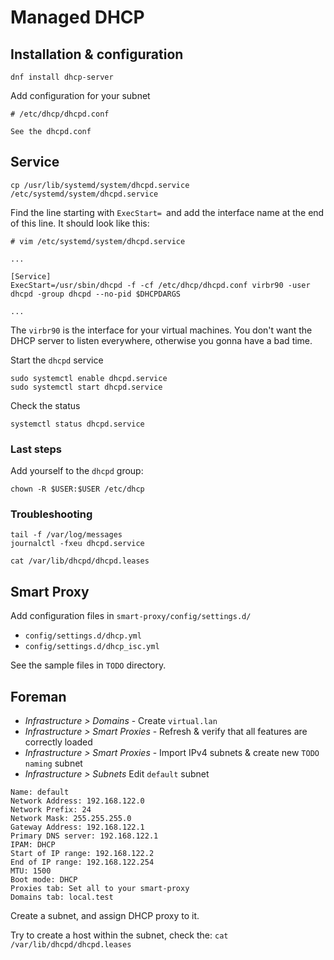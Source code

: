# Managed DHCP

## Installation & configuration

```
dnf install dhcp-server
```

Add configuration for your subnet

```
# /etc/dhcp/dhcpd.conf

See the dhcpd.conf
```

## Service

```
cp /usr/lib/systemd/system/dhcpd.service /etc/systemd/system/dhcpd.service
```

Find the line starting with `ExecStart= `and add the interface name at the end of this line. It should look like this:

```
# vim /etc/systemd/system/dhcpd.service

...

[Service]
ExecStart=/usr/sbin/dhcpd -f -cf /etc/dhcp/dhcpd.conf virbr90 -user dhcpd -group dhcpd --no-pid $DHCPDARGS

...
```

The `virbr90` is the interface for your virtual machines. You don't want the DHCP server to listen everywhere, otherwise you gonna have a bad time.

Start the `dhcpd` service

```
sudo systemctl enable dhcpd.service
sudo systemctl start dhcpd.service
```

Check the status

```
systemctl status dhcpd.service
```

### Last steps

Add yourself to the `dhcpd` group:

```
chown -R $USER:$USER /etc/dhcp
```

### Troubleshooting

```
tail -f /var/log/messages
journalctl -fxeu dhcpd.service

cat /var/lib/dhcpd/dhcpd.leases
```

## Smart Proxy

Add configuration files in `smart-proxy/config/settings.d/`

- `config/settings.d/dhcp.yml`
- `config/settings.d/dhcp_isc.yml`

See the sample files in `TODO` directory.

## Foreman

- _Infrastructure > Domains_ - Create `virtual.lan`
- _Infrastructure > Smart Proxies_ - Refresh & verify that all features are correctly loaded
- _Infrastructure > Smart Proxies_ - Import IPv4 subnets & create new `TODO naming` subnet
- _Infrastructure > Subnets_ Edit `default` subnet

```
Name: default
Network Address: 192.168.122.0
Network Prefix: 24
Network Mask: 255.255.255.0
Gateway Address: 192.168.122.1
Primary DNS server: 192.168.122.1
IPAM: DHCP
Start of IP range: 192.168.122.2
End of IP range: 192.168.122.254
MTU: 1500
Boot mode: DHCP
Proxies tab: Set all to your smart-proxy
Domains tab: local.test
```

Create a subnet, and assign DHCP proxy to it.

Try to create a host within the subnet, check the:
`cat /var/lib/dhcpd/dhcpd.leases`

